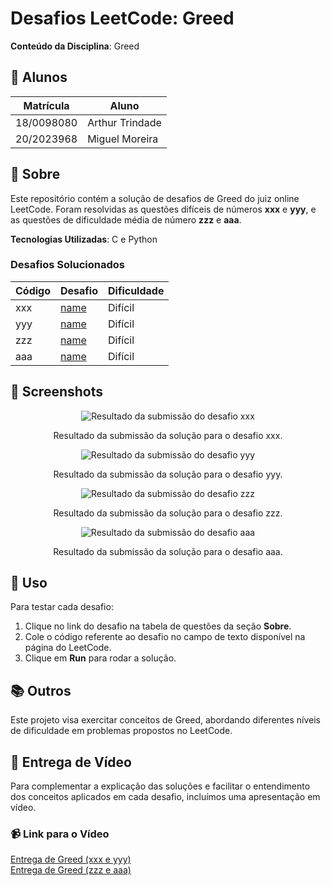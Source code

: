 # Desafios LeetCode: Greed
 
**Conteúdo da Disciplina**: Greed 

## 👥 Alunos
| Matrícula   | Aluno           |
|-------------|------------------|
| 18/0098080  | Arthur Trindade  |
| 20/2023968  | Miguel Moreira   |

## 📝 Sobre
Este repositório contém a solução de desafios de Greed do juiz online LeetCode. Foram resolvidas as questões difíceis de números **xxx** e **yyy**, e as questões de dificuldade média de número **zzz** e **aaa**.

**Tecnologias Utilizadas**: C e Python

### Desafios Solucionados
| Código | Desafio                                                                                                      | Dificuldade |
|--------|--------------------------------------------------------------------------------------------------------------|-------------|
| xxx    | [name](link) | Difícil     |
| yyy    | [name](link) | Difícil     |
| zzz    | [name](link) | Difícil     |
| aaa    | [name](link) | Difícil     |

## 📸 Screenshots
<p align="center">
  <img src="img/xxx.jpeg" alt="Resultado da submissão do desafio xxx">
</p>

<p align="center">
  Resultado da submissão da solução para o desafio xxx.
</p>

<p align="center">
  <img src="img/yyy.jpeg" alt="Resultado da submissão do desafio yyy">
</p>

<p align="center">
  Resultado da submissão da solução para o desafio yyy.
</p>

<p align="center">
  <img src="img/zzz.jpeg" alt="Resultado da submissão do desafio zzz">
</p>

<p align="center">
  Resultado da submissão da solução para o desafio zzz.
</p>

<p align="center">
  <img src="img/aaa.jpeg" alt="Resultado da submissão do desafio aaa">
</p>

<p align="center">
  Resultado da submissão da solução para o desafio aaa.
</p>


## 🚀 Uso
Para testar cada desafio:
1. Clique no link do desafio na tabela de questões da seção **Sobre**.
2. Cole o código referente ao desafio no campo de texto disponível na página do LeetCode.
3. Clique em **Run** para rodar a solução.

## 📚 Outros
  Este projeto visa exercitar conceitos de Greed, abordando diferentes níveis de dificuldade em problemas propostos no LeetCode.

## 🎥 Entrega de Vídeo

Para complementar a explicação das soluções e facilitar o entendimento dos conceitos aplicados em cada desafio, incluímos uma apresentação em vídeo.

### 📹 Link para o Vídeo
[Entrega de Greed (xxx e yyy)](link) <br>
[Entrega de Greed (zzz e aaa)](link)
